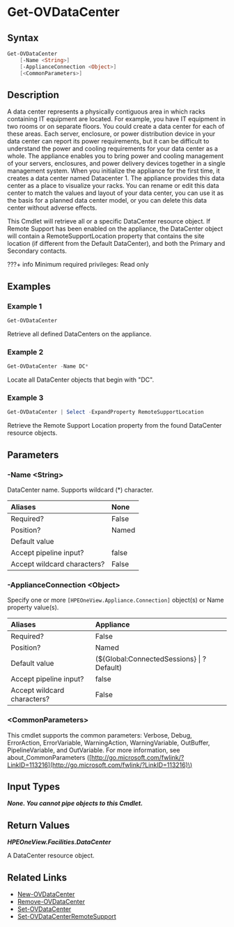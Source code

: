 ﻿---
description: Retrieve a defined DataCenter.
---

# Get-OVDataCenter

## Syntax

```powershell
Get-OVDataCenter
    [-Name <String>]
    [-ApplianceConnection <Object>]
    [<CommonParameters>]
```

## Description

A data center represents a physically contiguous area in which racks containing IT equipment are located. For example, you have IT equipment in two rooms or on separate floors. You could create a data center for each of these areas. Each server, enclosure, or power distribution device in your data center can report its power requirements, but it can be difficult to understand the power and cooling requirements for your data center as a whole. The appliance enables you to bring power and cooling management of your servers, enclosures, and power delivery devices together in a single management system. When you initialize the appliance for the first time, it creates a data center named Datacenter 1. The appliance provides this data center as a place to visualize your racks. You can rename or edit this data center to match the values and layout of your data center, you can use it as the basis for a planned data center model, or you can delete this data center without adverse effects.

This Cmdlet will retrieve all or a specific DataCenter resource object. If Remote Support has been enabled on the appliance, the DataCenter object will contain a RemoteSupportLocation property that contains the site location (if different from the Default DataCenter), and both the Primary and Secondary contacts.

???+ info
    Minimum required privileges: Read only
    

## Examples

###  Example 1 

```powershell
Get-OVDataCenter
```

Retrieve all defined DataCenters on the appliance.

###  Example 2 

```powershell
Get-OVDataCenter -Name DC*
```

Locate all DataCenter objects that begin with "DC".

###  Example 3 

```powershell
Get-OVDataCenter | Select -ExpandProperty RemoteSupportLocation
```

Retrieve the Remote Support Location property from the found DataCenter resource objects.

## Parameters

### -Name &lt;String&gt;

DataCenter name.  Supports wildcard (*) character.

| Aliases | None |
| :--- | :--- |
| Required? | False |
| Position? | Named |
| Default value |  |
| Accept pipeline input? | false |
| Accept wildcard characters? | False |

### -ApplianceConnection &lt;Object&gt;

Specify one or more `[HPEOneView.Appliance.Connection]` object(s) or Name property value(s).

| Aliases | Appliance |
| :--- | :--- |
| Required? | False |
| Position? | Named |
| Default value | (${Global:ConnectedSessions} &vert; ? Default) |
| Accept pipeline input? | false |
| Accept wildcard characters? | False |

### &lt;CommonParameters&gt;

This cmdlet supports the common parameters: Verbose, Debug, ErrorAction, ErrorVariable, WarningAction, WarningVariable, OutBuffer, PipelineVariable, and OutVariable. For more information, see about\_CommonParameters \([http://go.microsoft.com/fwlink/?LinkID=113216](http://go.microsoft.com/fwlink/?LinkID=113216)\)

## Input Types

_**None.  You cannot pipe objects to this Cmdlet.**_

## Return Values

_**HPEOneView.Facilities.DataCenter**_

A DataCenter resource object.

## Related Links

* [New-OVDataCenter](new-ovdatacenter.md)
* [Remove-OVDataCenter](remove-ovdatacenter.md)
* [Set-OVDataCenter](set-ovdatacenter.md)
* [Set-OVDataCenterRemoteSupport](../appliance/set-ovdatacenterremotesupport.md)
